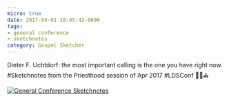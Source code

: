 ```yaml
---
micro: true
date: 2017-04-01 18:45:42-0600
tags:
- general conference
- sketchnotes
category: Gospel Sketcher
---
```


Dieter F. Uchtdorf: the most important calling is the one you have right now. #Sketchnotes from the Priesthood session of Apr 2017 #LDSConf ✍🏼⛪️

[![General Conference Sketchnotes](http://www.gospelsketcher.org/uploads/2018/38d5dd5975.jpg)](http://www.gospelsketcher.org/uploads/2018/38d5dd5975.jpg)
